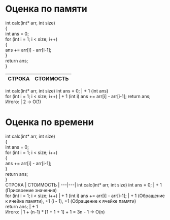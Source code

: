 # Оценка по памяти  
  
int calc(int* arr, int size)  
{  
  int ans = 0;  
  for (int i = 1; i < size; i++)  
  {  
    ans += arr[i] - arr[i-1];  
  }  
  return ans;  
}  

СТРОКА | СТОИМОСТЬ |
---|---|
int calc(int* arr, int size)
int ans = 0; | + 1 (int ans)  
for (int i = 1; i < size; i++) | + 1 (int i)
ans += arr[i] - arr[i-1];
return ans;
Итого: | 2  ->  O(1)  
  
# Оценка по времени  
  
int calc(int* arr, int size)  
{  
  int ans = 0;  
  for (int i = 1; i < size; i++)  
  {  
    ans += arr[i] - arr[i-1];  
  }  
  return ans;  
}  
СТРОКА | СТОИМОСТЬ |
---|---|
int calc(int* arr, int size)
int ans = 0; | + 1 (Присвоение значения)  
for (int i = 1; i < size; i++) | + 1 (int i)
ans += arr[i] - arr[i-1]; | + 1 (Обращение к ячейке памяти),  +1 (i - 1),  +1 (Обращение к ячейке памяти)  
return ans; | + 1  
Итого: | 1 + (n-1) * [1 + 1 + 1] + 1 = 3n - 1 -> O(n)  

